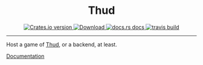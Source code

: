 <div align="center">
<h1>Thud</h1>
<a href="https://crates.io/crates/thud">
  <img src="https://img.shields.io/crates/v/thud.svg" alt="Crates.io version" />
</a>
<a href="https://crates.io/crates/thud">
  <img src="https://img.shields.io/crates/d/thud.svg" alt="Download" />
</a>
<a href="https://docs.rs/thud">
  <img src="https://img.shields.io/badge/docs-latest-blue.svg" alt="docs.rs docs" />
</a>
<a href="https://travis-ci.com/github/Laura7089/thud">
  <img src="https://travis-ci.com/Laura7089/thud.svg?branch=master" alt="travis build">
</a>
</div>

***

Host a game of [Thud](https://www.boardgamegeek.com/boardgame/4532/thud), or a backend, at least.

[Documentation](https://docs.rs/thud)
